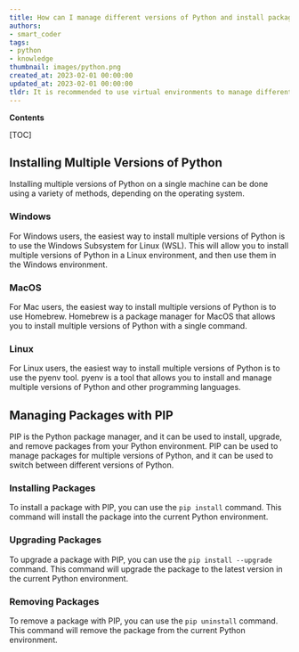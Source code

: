 ```yaml
---
title: How can I manage different versions of Python and install packages using pip?
authors:
- smart_coder
tags:
- python
- knowledge
thumbnail: images/python.png
created_at: 2023-02-01 00:00:00
updated_at: 2023-02-01 00:00:00
tldr: It is recommended to use virtual environments to manage different versions of Python and their associated PIP packages.
---
```


**Contents**

[TOC]

## Installing Multiple Versions of Python

Installing multiple versions of Python on a single machine can be done using a variety of methods, depending on the operating system. 

### Windows

For Windows users, the easiest way to install multiple versions of Python is to use the Windows Subsystem for Linux (WSL). This will allow you to install multiple versions of Python in a Linux environment, and then use them in the Windows environment.

### MacOS

For Mac users, the easiest way to install multiple versions of Python is to use Homebrew. Homebrew is a package manager for MacOS that allows you to install multiple versions of Python with a single command.

### Linux

For Linux users, the easiest way to install multiple versions of Python is to use the pyenv tool. pyenv is a tool that allows you to install and manage multiple versions of Python and other programming languages.

## Managing Packages with PIP

PIP is the Python package manager, and it can be used to install, upgrade, and remove packages from your Python environment. PIP can be used to manage packages for multiple versions of Python, and it can be used to switch between different versions of Python.

### Installing Packages

To install a package with PIP, you can use the `pip install` command. This command will install the package into the current Python environment.

### Upgrading Packages

To upgrade a package with PIP, you can use the `pip install --upgrade` command. This command will upgrade the package to the latest version in the current Python environment.

### Removing Packages

To remove a package with PIP, you can use the `pip uninstall` command. This command will remove the package from the current Python environment.
